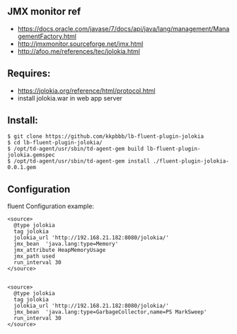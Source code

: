 ## JMX monitor ref
  - https://docs.oracle.com/javase/7/docs/api/java/lang/management/ManagementFactory.html
  - http://jmxmonitor.sourceforge.net/jmx.html
  - http://afoo.me/references/tec/jolokia.html
  

## Requires:
  - https://jolokia.org/reference/html/protocol.html
  - install jolokia.war in web app server
  
## Install:

    $ git clone https://github.com/kkpbbb/lb-fluent-plugin-jolokia 
    $ cd lb-fluent-plugin-jolokia/ 
    $ /opt/td-agent/usr/sbin/td-agent-gem build lb-fluent-plugin-jolokia.gemspec 
    $ /opt/td-agent/usr/sbin/td-agent-gem install ./fluent-plugin-jolokia-0.0.1.gem  

## Configuration

fluent Configuration example:

  
    <source>
      @type jolokia
      tag jolokia
      jolokia_url 'http://192.168.21.182:8080/jolokia/'
      jmx_bean  'java.lang:type=Memory'
      jmx_attribute HeapMemoryUsage
      jmx_path used
      run_interval 30
    </source>
    
    
    <source>
      @type jolokia
      tag jolokia
      jolokia_url 'http://192.168.21.182:8080/jolokia/'
      jmx_bean  'java.lang:type=GarbageCollector,name=PS MarkSweep'
      run_interval 30
    </source>
  
  



